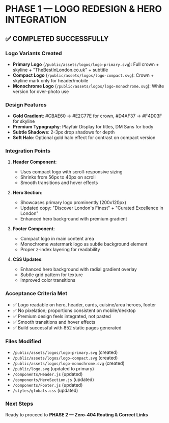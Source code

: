 # PHASE 1 — LOGO REDESIGN & HERO INTEGRATION

## ✅ COMPLETED SUCCESSFULLY

### Logo Variants Created
- **Primary Logo** (`/public/assets/logos/logo-primary.svg`): Full crown + skyline + "TheBestInLondon.co.uk" + subtitle
- **Compact Logo** (`/public/assets/logos/logo-compact.svg`): Crown + skyline mark only for header/mobile
- **Monochrome Logo** (`/public/assets/logos/logo-monochrome.svg`): White version for over-photo use

### Design Features
- **Gold Gradient**: #CBAE60 → #E2C77E for crown, #D4AF37 → #F4D03F for skyline
- **Premium Typography**: Playfair Display for titles, DM Sans for body
- **Subtle Shadows**: 2-3px drop shadows for depth
- **Soft Halo**: Optional gold halo effect for contrast on compact version

### Integration Points
1. **Header Component**: 
   - Uses compact logo with scroll-responsive sizing
   - Shrinks from 56px to 40px on scroll
   - Smooth transitions and hover effects

2. **Hero Section**:
   - Showcases primary logo prominently (200x120px)
   - Updated copy: "Discover London's Finest" + "Curated Excellence in London"
   - Enhanced hero background with premium gradient

3. **Footer Component**:
   - Compact logo in main content area
   - Monochrome watermark logo as subtle background element
   - Proper z-index layering for readability

4. **CSS Updates**:
   - Enhanced hero background with radial gradient overlay
   - Subtle grid pattern for texture
   - Improved color transitions

### Acceptance Criteria Met
- ✅ Logo readable on hero, header, cards, cuisine/area heroes, footer
- ✅ No pixelation; proportions consistent on mobile/desktop
- ✅ Premium design feels integrated, not pasted
- ✅ Smooth transitions and hover effects
- ✅ Build successful with 852 static pages generated

### Files Modified
- `/public/assets/logos/logo-primary.svg` (created)
- `/public/assets/logos/logo-compact.svg` (created)
- `/public/assets/logos/logo-monochrome.svg` (created)
- `/public/logo.svg` (updated to primary)
- `/components/Header.js` (updated)
- `/components/HeroSection.js` (updated)
- `/components/Footer.js` (updated)
- `/styles/globals.css` (updated)

### Next Steps
Ready to proceed to **PHASE 2 — Zero-404 Routing & Correct Links**
